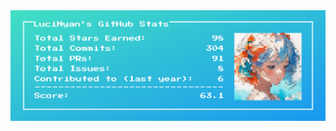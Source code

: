 <picture>
  <source media="(prefers-color-scheme: dark)" srcset="https://raw.githubusercontent.com/LuciNyan/LuciNyan/master/img_5.png">
  <source media="(prefers-color-scheme: light)" srcset="https://raw.githubusercontent.com/LuciNyan/LuciNyan/master/img_4.png">
  <img alt="github contribution grid snake animation" src="https://raw.githubusercontent.com/LuciNyan/LuciNyan/master/img_4.png">
</picture>
